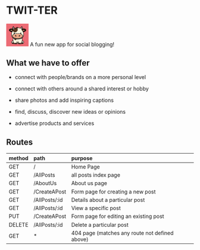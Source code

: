 # TWIT-TER

<img src='./frontend/public/LOGO.png' alt='logo pic' width=60px>
A fun new app for social blogging!

## What we have to offer

- connect with people/brands on a more personal level

* connect with others around a shared interest or hobby

- share photos and add inspiring captions

* find, discuss, discover new ideas or opinions

- advertise products and services

## Routes

| method | path          | purpose                                        |
| :----- | :------------ | :--------------------------------------------- |
| GET    | /             | Home Page                                      |
| GET    | /AllPosts     | all posts index page                           |
| GET    | /AboutUs      | About us page                                  |
| GET    | /CreateAPost  | Form page for creating a new post              |
| GET    | /AllPosts/:id | Details about a particular post                |
| GET    | /AllPosts/:id | View a specific post                           |
| PUT    | /CreateAPost  | Form page for editing an existing post         |
| DELETE | /AllPosts/:id | Delete a particular post                       |
| GET    | \*            | 404 page (matches any route not defined above) |
